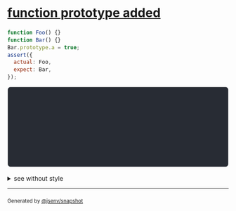 # [function prototype added](../../function.test.js#L134)

```js
function Foo() {}
function Bar() {}
Bar.prototype.a = true;
assert({
  actual: Foo,
  expect: Bar,
});
```

![img](throw.svg)

<details>
  <summary>see without style</summary>

```console
AssertionError: actual and expect are different

actual: function Foo () {
  [source code],
}
expect: function Bar () {
  [source code],
  prototype: {
    a: true,
  },
}
```

</details>


---

<sub>
  Generated by <a href="https://github.com/jsenv/core/tree/main/packages/tooling/snapshot">@jsenv/snapshot</a>
</sub>

